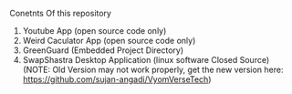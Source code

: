 Conetnts Of this repository
1. Youtube App (open source code only)
2. Weird Caculator App (open source code only)
3. GreenGuard (Embedded Project Directory)
4. SwapShastra Desktop Application (linux software Closed Source) (NOTE: Old Version may not work properly, get the new version here: https://github.com/sujan-angadi/VyomVerseTech)
